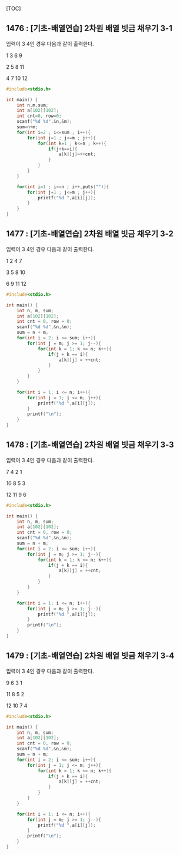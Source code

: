 [TOC]

## 1476 : [기초-배열연습] 2차원 배열 빗금 채우기 3-1

입력이 3 4인 경우 다음과 같이 출력한다.

1 3 6 9

2 5 8 11

4 7 10 12

``` c
#include<stdio.h>

int main() {
    int n,m,sum;
    int a[102][102];
    int cnt=0, row=0;
    scanf("%d %d",&n,&m);
    sum=n+m;
    for(int i=2 ; i<=sum ; i++){
        for(int j=1 ; j<=m ; j++){
            for(int k=1 ; k<=n ; k++){
                if(j+k==i){
                    a[k][j]=++cnt;
                }
            }
        }
    }

    for(int i=1 ; i<=n ; i++,puts("")){
        for(int j=1 ; j<=m ; j++){
            printf("%d ",a[i][j]);
        }
    }
}
```

## 1477 : [기초-배열연습] 2차원 배열 빗금 채우기 3-2

입력이 3 4인 경우 다음과 같이 출력한다.

1 2 4 7 

3 5 8 10

6 9 11 12

``` c
#include<stdio.h>

int main() {
    int n, m, sum;
    int a[102][102];
    int cnt = 0, row = 0;
    scanf("%d %d",&n,&m);
    sum = n + m;
    for(int i = 2; i <= sum; i++){
        for(int j = m; j >= 1; j--){
            for(int k = 1; k <= n; k++){
                if(j + k == i){
                    a[k][j] = ++cnt;
                }
            }
        }
    }

    for(int i = 1; i <= n; i++){
        for(int j = 1; j <= m; j++){
            printf("%d ",a[i][j]);
        }
        printf("\n");
    }
}
```

## 1478 : [기초-배열연습] 2차원 배열 빗금 채우기 3-3

입력이 3 4인 경우 다음과 같이 출력한다.

7 4 2 1

10 8 5 3

12 11 9 6

``` c
#include<stdio.h>

int main() {
    int n, m, sum;
    int a[102][102];
    int cnt = 0, row = 0;
    scanf("%d %d",&n,&m);
    sum = n + m;
    for(int i = 2; i <= sum; i++){
        for(int j = m; j >= 1; j--){
            for(int k = 1; k <= n; k++){
                if(j + k == i){
                    a[k][j] = ++cnt;
                }
            }
        }
    }

    for(int i = 1; i <= n; i++){
        for(int j = m; j >= 1; j--){
            printf("%d ",a[i][j]);
        }
        printf("\n");
    }
}
```

## 1479 : [기초-배열연습] 2차원 배열 빗금 채우기 3-4

입력이 3 4인 경우 다음과 같이 출력한다.

9 6 3 1

11 8 5 2

12 10 7 4

``` c
#include<stdio.h>

int main() {
    int n, m, sum;
    int a[102][102];
    int cnt = 0, row = 0;
    scanf("%d %d",&n,&m);
    sum = n + m;
    for(int i = 2; i <= sum; i++){
        for(int j = 1; j <= m; j++){
            for(int k = 1; k <= n; k++){
                if(j + k == i){
                    a[k][j] = ++cnt;
                }
            }
        }
    }

    for(int i = 1; i <= n; i++){
        for(int j = m; j >= 1; j--){
            printf("%d ",a[i][j]);
        }
        printf("\n");
    }
}
```
